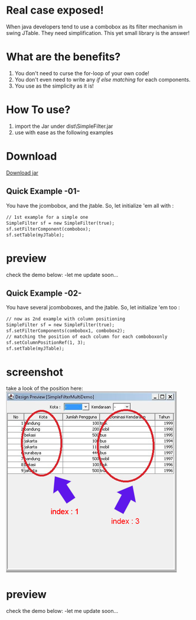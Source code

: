 
# Real case exposed!
When java developers tend to use a combobox as its filter mechanism in swing JTable. They need simplification. This yet small library is the answer!

# What are the benefits?
1. You don't need to curse the for-loop of your own code!
2. You don't even need to write any *if else matching* for each components.
3. You use as the simplicity as it is!


# How To use?

1. import the Jar under dist\SimpleFilter.jar
2. use with ease as the following examples

# Download
[Download jar](dist/SimpleFilter.jar)

## Quick Example -01-
You have the jcombobox, and the jtable. So, let initialize 'em all with :

```
// 1st example for a simple one
SimpleFilter sf = new SimpleFilter(true);
sf.setFilterComponent(combobox);
sf.setTable(myJTable);
```

# preview
check the demo below: -let me update soon...



## Quick Example -02-
You have several jcomboboxes, and the jtable. So, let initialize 'em too :

```
// now as 2nd example with column positioning
SimpleFilter sf = new SimpleFilter(true);
sf.setFilterComponents(combobox1, combobox2);
// matching the position of each column for each comboboxonly
sf.setColumnPositionRef(1, 3);
sf.setTable(myJTable);  
```

# screenshot
take a look of the position here:
![Preview02](preview/example02.png)


# preview
check the demo below: -let me update soon...